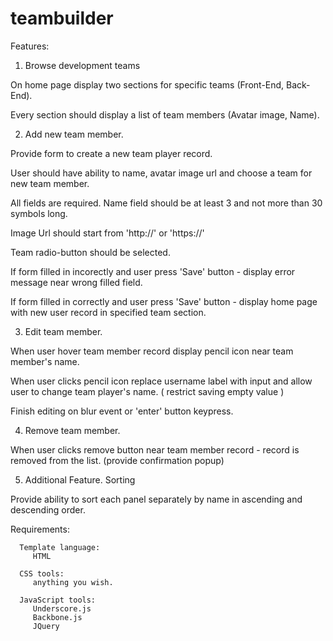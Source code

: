 teambuilder
===========
Features:
 1. Browse development teams
 
   On home page display two sections for specific teams (Front-End, Back-End).

   Every section should display a list of team members (Avatar image, Name).
  
 2. Add new team member.
 
   Provide form to create a new team player record.

   User should have ability to name, avatar image url and choose a team for new team member.
   
   All fields are required. Name field should  be at least 3 and not more than 30 symbols long.
   
   Image Url should start from 'http://' or 'https://'
   
   Team radio-button should be selected.
   
   If form filled in incorectly and user press 'Save' button - display error message near wrong filled field.
   
   If form filled in correctly and user press 'Save' button - display home page with new user record in specified team section.
   
 3. Edit team member.
 
   When user hover team member record display pencil icon near team member's name.

   When user clicks pencil icon replace username label with input and allow user to change team player's name. ( restrict saving empty value )
   
   Finish editing on blur event or 'enter' button keypress.

 4. Remove team member.
 
   When user clicks remove button near team member record - record is removed from the list. (provide confirmation popup)
       
 5. Additional Feature. Sorting
 
   Provide ability to sort each panel separately by name in ascending and descending order.

Requirements:

      Template language:
         HTML
         
      CSS tools:
         anything you wish.
         
      JavaScript tools:
         Underscore.js
         Backbone.js
         JQuery
